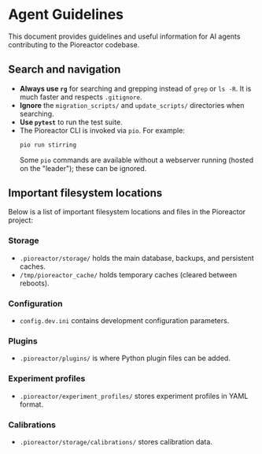 # Agent Guidelines

This document provides guidelines and useful information for AI agents contributing to the Pioreactor codebase.

## Search and navigation

- **Always use `rg`** for searching and grepping instead of `grep` or `ls -R`. It is much faster and respects `.gitignore`.
- **Ignore** the `migration_scripts/` and `update_scripts/` directories when searching.
- **Use `pytest`** to run the test suite.
- The Pioreactor CLI is invoked via `pio`. For example:
  ```bash
  pio run stirring
  ```
  Some `pio` commands are available without a webserver running (hosted on the "leader"); these can be ignored.

## Important filesystem locations

Below is a list of important filesystem locations and files in the Pioreactor project:

### Storage

- `.pioreactor/storage/` holds the main database, backups, and persistent caches.
- `/tmp/pioreactor_cache/` holds temporary caches (cleared between reboots).

### Configuration

- `config.dev.ini` contains development configuration parameters.

### Plugins

- `.pioreactor/plugins/` is where Python plugin files can be added.

### Experiment profiles

- `.pioreactor/experiment_profiles/` stores experiment profiles in YAML format.

### Calibrations

- `.pioreactor/storage/calibrations/` stores calibration data.
